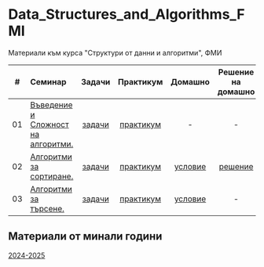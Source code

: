 # Data_Structures_and_Algorithms_FMI
Материали към курса "Структури от данни и алгоритми", ФМИ

|   #   | Семинар                                               |          Задачи           |           Практикум            |                           Домашно                            |     Решение на домашно      |            Контролно             |
| :---: | :---------------------------------------------------- | :-----------------------: | :----------------------------: | :----------------------------------------------------------: | :-------------------------: | :------------------------------: |
|  01   | [Въведение и Сложност на алгоритми.](Week_01/Seminar) | [задачи](Week_01/Seminar) | [практикум](Week_01/Practicum) |                              -                               |              -              |                -                 |
|  02   | [Алгоритми за сортиране.](Week_02/Seminar)            | [задачи](Week_02/Seminar) | [практикум](Week_02/Practicum) | [условие](https://www.hackerrank.com/contests/sda-hw-1-2025) | [решение](Week_02/Homework) | [Контролно 1](Exam_01/README.md) |
|  03   | [Алгоритми за търсене.](Week_03/Seminar)              | [задачи](Week_03/Seminar) | [практикум](Week_03/Practicum) | [условие](https://www.hackerrank.com/contests/sda-hw-2-2025) |              -              |                -                 |



## Материали от минали години

[2024-2025](https://github.com/TeogopK/Data_Structures_and_Algorithms_FMI/tree/2024-2025)
